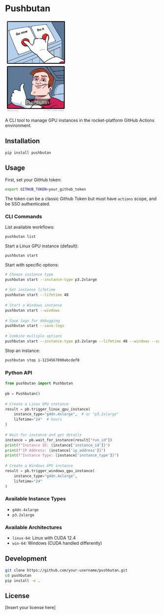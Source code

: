 # Pushbutan
<img src="docs/butan.jpg" alt="Sisyphus" width="40%" height="40%"/>

A CLI tool to manage GPU instances in the rocket-platform GitHub Actions environment.

## Installation

```bash
pip install pushbutan
```

## Usage

First, set your GitHub token:
```bash
export GITHUB_TOKEN=your_github_token
```
The token can be a classic Github Token but must have `actions` scope, and be SSO authenticated.

### CLI Commands

List available workflows:
```bash
pushbutan list
```

Start a Linux GPU instance (default):
```bash
pushbutan start
```

Start with specific options:
```bash
# Choose instance type
pushbutan start --instance-type p3.2xlarge

# Set instance lifetime
pushbutan start --lifetime 48

# Start a Windows instance
pushbutan start --windows

# Save logs for debugging
pushbutan start --save-logs

# Combine multiple options
pushbutan start --instance-type p3.2xlarge --lifetime 48 --windows --save-logs
```

Stop an instance:
```bash
pushbutan stop i-1234567890abcdef0
```

### Python API

```python
from pushbutan import Pushbutan

pb = Pushbutan()

# Create a Linux GPU instance
result = pb.trigger_linux_gpu_instance(
    instance_type="g4dn.4xlarge",  # or "p3.2xlarge"
    lifetime="24"  # hours
)

# Wait for instance and get details
instance = pb.wait_for_instance(result["run_id"])
print(f"Instance ID: {instance['instance_id']}")
print(f"IP Address: {instance['ip_address']}")
print(f"Instance Type: {instance['instance_type']}")

# Create a Windows GPU instance
result = pb.trigger_windows_gpu_instance(
    instance_type="g4dn.4xlarge",
    lifetime="24"
)
```

### Available Instance Types

- `g4dn.4xlarge`
- `p3.2xlarge`

### Available Architectures

- `linux-64`: Linux with CUDA 12.4
- `win-64`: Windows (CUDA handled differently)

## Development

```bash
git clone https://github.com/your-username/pushbutan.git
cd pushbutan
pip install -e .
```

## License

[Insert your license here]
